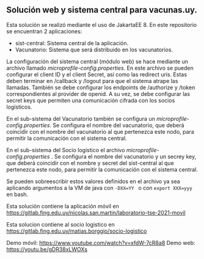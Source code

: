 ## Solución web y sistema central para vacunas.uy.

Esta solución se realizó mediante el uso de JakartaEE 8.
En este repositorio se encuentran 2 aplicaciones:

 - sist-central: Sistema central de la aplicación.
 - Vacunatorio: Sistema que será distribuido en los vacunatorios.

La configuración del sistema central (módulo web) se hace mediante un archivo llamado *microprofile-config.properties*.
En este archivo se pueden configurar el client ID y el client Secret, así como las redirect uris. Estas deben terminar en /callback y /logout para que el sistema atrape las llamadas. También se debe configurar los endpoints de /authorize y /token correspondientes al provider de openid. A su vez, se debe configurar las secret keys que permiten una comunicación cifrada con los socios logísticos.

En el sub-sistema del Vacunatorio también se configura un *microprofile-config.properties*. Se configura el nombre del vacunatorio, que deberá coincidir con el nombre del vacunatorio al que pertenezca este nodo, para permitir la comunicación con el sistema central. 

En el sub-sistema del Socio logístico el archivo *microprofile-config.properties* . Se configura el nombre del vacunatorio y un secrey key, que deberá coincidir con el nombre y secret del sist-central al que pertenezca este nodo, para permitir la comunicación con el sistema central. 

Se pueden sobreescribir estos valores definidos en el archivo ya sea aplicando argumentos a la VM de java con `-DXX=YY ` o con `export XXX=yyy` en bash.

Esta solución contiene la aplicación móvil en https://gitlab.fing.edu.uy/nicolas.san.martin/laboratorio-tse-2021-movil

Esta solucion contiene al socio logistico en https://gitlab.fing.edu.uy/matias.borggio/socio-logistico


Demo móvil:  https://www.youtube.com/watch?v=xfdW-7cR8a8
Demo web: https://youtu.be/gDR38xLWOXs